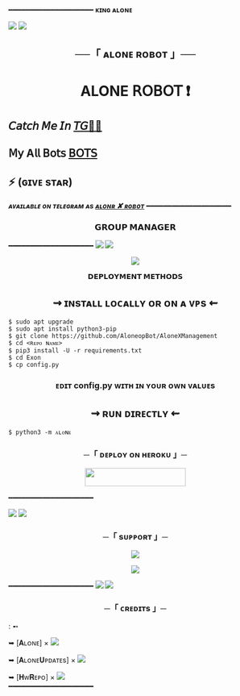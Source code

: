 ━━━━━━━━━━━━━━━━━━━━
**ᴋɪɴɢ ᴀʟᴏɴᴇ**

<img src="https://user-images.githubusercontent.com/73097560/115834477-dbab4500-a447-11eb-908a-139a6edaec5c.gif">
<img src="https://user-images.githubusercontent.com/73097560/115834477-dbab4500-a447-11eb-908a-139a6edaec5c.gif">


<h2 align="center">
    ──「 ᴀʟᴏɴᴇ ʀᴏʙᴏᴛ 」──
</h2>


<h1 align="center"><b> ALONE 𝖱𝖮𝖡𝖮𝖳  ❗️</b></h1> 

##  𝘊𝘢𝘵𝘤𝘩 𝘔𝘦 𝘐𝘯 [𝘛𝘎🏃‍♀️](https://t.me/AloneXSuport) 

## 𝖬𝗒 A𝗅𝗅 𝖡𝗈𝗍𝗌  [𝖡𝖮𝖳𝖲](https://t.me/The_Alone_Network)  

## ⚡ (ɢɪᴠᴇ sᴛᴀʀ)

_**ᴀᴠᴀɪʟᴀʙʟᴇ ᴏɴ ᴛᴇʟᴇɢʀᴀᴍ ᴀs [ᴀʟᴏɴʀ ✘ ʀᴏʙᴏᴛ](https://t.me/Alone_X_Robot)**_
━━━━━━━━━━━━━━━━━━━━
<h3 align="center"> 
    𝗚𝗥𝗢𝗨𝗣  𝗠𝗔𝗡𝗔𝗚𝗘𝗥    
</h3>

━━━━━━━━━━━━━━━━━━━━
<img src="https://user-images.githubusercontent.com/73097560/115834477-dbab4500-a447-11eb-908a-139a6edaec5c.gif">
<img src="https://user-images.githubusercontent.com/73097560/115834477-dbab4500-a447-11eb-908a-139a6edaec5c.gif">

<p align="center">
  <img src="https://telegra.ph//file/98acd8537876a9ef14ef6.jpg">
</p>

<p align="center">
<b>𝗗𝗘𝗣𝗟𝗢𝗬𝗠𝗘𝗡𝗧 𝗠𝗘𝗧𝗛𝗢𝗗𝗦</b>
</p>

<h2 align="center"> 
   ⇝ ɪɴsᴛᴀʟʟ ʟᴏᴄᴀʟʟʏ ᴏʀ ᴏɴ ᴀ ᴠᴘs ⇜
</h2>

```console
$ sudo apt upgrade
$ sudo apt install python3-pip
$ git clone https://github.com/AloneopBot/AloneXManagement
$ cd <ʀᴇᴘᴏ ɴᴀᴍᴇ>
$ pip3 install -U -r requirements.txt
$ cd Exon
$ cp config.py
```
 
<h3 align="center"> 
    ᴇᴅɪᴛ <b>config.py</b> ᴡɪᴛʜ ɪɴ ʏᴏᴜʀ ᴏᴡɴ ᴠᴀʟᴜᴇs
</h3>

<h2 align="center"> 
   ⇝ ʀᴜɴ ᴅɪʀᴇᴄᴛʟʏ ⇜
</h2>

```console
$ python3 -m ᴀʟᴏɴᴇ
```






<h3 align="center">
    ─「 ᴅᴇᴩʟᴏʏ ᴏɴ ʜᴇʀᴏᴋᴜ 」─
</h3>

<p align="center"><a href="https://heroku-deployer.herokuapp.com"> <img src="https://img.shields.io/badge/Redirect%20To%20Heroku-black?style=for-the-badge&logo=heroku" width="200" height="35.45"/></a></p>


━━━━━━━━━━━━━━━━━━━━

<img src="https://user-images.githubusercontent.com/73097560/115834477-dbab4500-a447-11eb-908a-139a6edaec5c.gif">
<img src="https://user-images.githubusercontent.com/73097560/115834477-dbab4500-a447-11eb-908a-139a6edaec5c.gif">


<h3 align="center">
    ─「 sᴜᴩᴩᴏʀᴛ 」─
</h3>

<p align="center">
<a href="https://telegram.me/AloneXSuport"><img src="https://img.shields.io/badge/-Support%20Group-blue.svg?style=for-the-badge&logo=Telegram"></a>
</p>
<p align="center">
<a href="https://telegram.me/The_Alone_Network"><img src="https://img.shields.io/badge/Abishnoi%20-blue.svg?style=for-the-badge&logo=Telegram"></a>
</p>

━━━━━━━━━━━━━━━━━━━━
<img src="https://user-images.githubusercontent.com/73097560/115834477-dbab4500-a447-11eb-908a-139a6edaec5c.gif">
<img src="https://user-images.githubusercontent.com/73097560/115834477-dbab4500-a447-11eb-908a-139a6edaec5c.gif">


<h3 align="center">
    ─「 ᴄʀᴇᴅɪᴛs 」─
</h3>
 : ➻

➥ [𝐀ʟᴏɴᴇ] × <a href="https://github.com/ALONE_WAS_BOT" alt="ALONE"> <img src="https://t.me/ALONE_WAS_BOT" /></a>  

➥ [𝐀ʟᴏɴᴇ𝐔ᴘᴅᴀᴛᴇs] × <a href="https://t.me/AloneXSuport" alt="Ignitetech"> <img src="https://img.shields.io/badge/HW-90302f?logo=github" /></a>  


➥ [𝐇ᴡ𝐑ᴇᴘᴏ] × <a href="https://github.com/AloneopBot" alt="Ignitetech"> <img src="https://img.shields.io/badge/HWREPO-90302f?logo=github" /></a>  
━━━━━━━━━━━━━━━━━━━━
